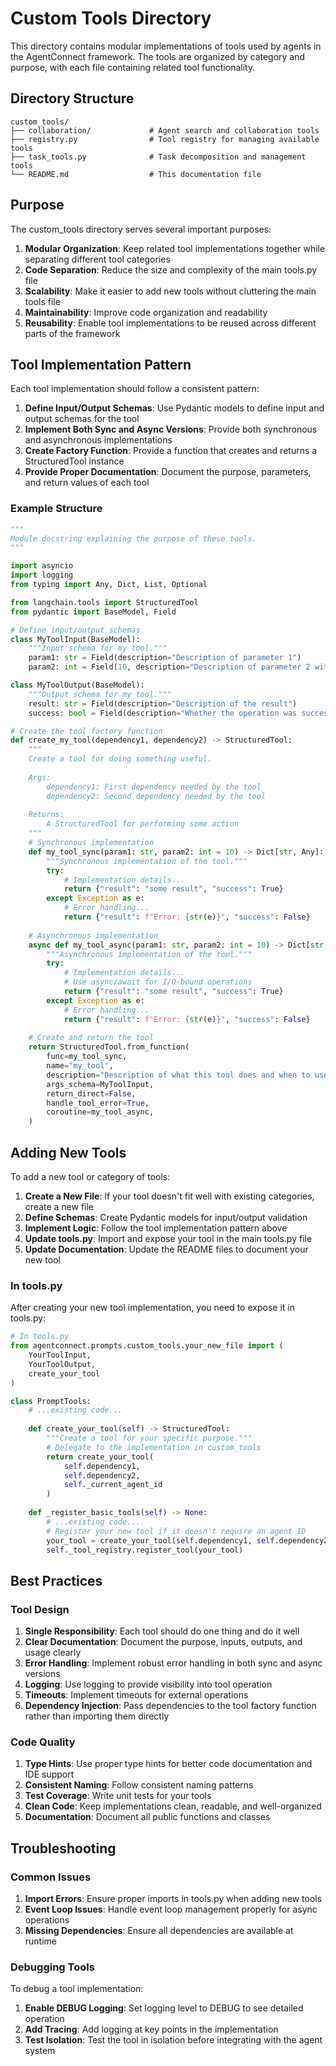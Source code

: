 # Custom Tools Directory

This directory contains modular implementations of tools used by agents in the AgentConnect framework. The tools are organized by category and purpose, with each file containing related tool functionality.

## Directory Structure

```
custom_tools/
├── collaboration/             # Agent search and collaboration tools
├── registry.py                # Tool registry for managing available tools
├── task_tools.py              # Task decomposition and management tools
└── README.md                  # This documentation file
```

## Purpose

The custom_tools directory serves several important purposes:

1. **Modular Organization**: Keep related tool implementations together while separating different tool categories
2. **Code Separation**: Reduce the size and complexity of the main tools.py file
3. **Scalability**: Make it easier to add new tools without cluttering the main tools file
4. **Maintainability**: Improve code organization and readability
5. **Reusability**: Enable tool implementations to be reused across different parts of the framework

## Tool Implementation Pattern

Each tool implementation should follow a consistent pattern:

1. **Define Input/Output Schemas**: Use Pydantic models to define input and output schemas for the tool
2. **Implement Both Sync and Async Versions**: Provide both synchronous and asynchronous implementations 
3. **Create Factory Function**: Provide a function that creates and returns a StructuredTool instance
4. **Provide Proper Documentation**: Document the purpose, parameters, and return values of each tool

### Example Structure

```python
"""
Module docstring explaining the purpose of these tools.
"""

import asyncio
import logging
from typing import Any, Dict, List, Optional

from langchain.tools import StructuredTool
from pydantic import BaseModel, Field

# Define input/output schemas
class MyToolInput(BaseModel):
    """Input schema for my tool."""
    param1: str = Field(description="Description of parameter 1")
    param2: int = Field(10, description="Description of parameter 2 with default value")

class MyToolOutput(BaseModel):
    """Output schema for my tool."""
    result: str = Field(description="Description of the result")
    success: bool = Field(description="Whether the operation was successful")

# Create the tool factory function
def create_my_tool(dependency1, dependency2) -> StructuredTool:
    """
    Create a tool for doing something useful.
    
    Args:
        dependency1: First dependency needed by the tool
        dependency2: Second dependency needed by the tool
        
    Returns:
        A StructuredTool for performing some action
    """
    # Synchronous implementation
    def my_tool_sync(param1: str, param2: int = 10) -> Dict[str, Any]:
        """Synchronous implementation of the tool."""
        try:
            # Implementation details...
            return {"result": "some result", "success": True}
        except Exception as e:
            # Error handling...
            return {"result": f"Error: {str(e)}", "success": False}
    
    # Asynchronous implementation
    async def my_tool_async(param1: str, param2: int = 10) -> Dict[str, Any]:
        """Asynchronous implementation of the tool."""
        try:
            # Implementation details...
            # Use async/await for I/O-bound operations
            return {"result": "some result", "success": True}
        except Exception as e:
            # Error handling...
            return {"result": f"Error: {str(e)}", "success": False}
    
    # Create and return the tool
    return StructuredTool.from_function(
        func=my_tool_sync,
        name="my_tool",
        description="Description of what this tool does and when to use it",
        args_schema=MyToolInput,
        return_direct=False,
        handle_tool_error=True,
        coroutine=my_tool_async,
    )
```

## Adding New Tools

To add a new tool or category of tools:

1. **Create a New File**: If your tool doesn't fit well with existing categories, create a new file
2. **Define Schemas**: Create Pydantic models for input/output validation
3. **Implement Logic**: Follow the tool implementation pattern above
4. **Update tools.py**: Import and expose your tool in the main tools.py file
5. **Update Documentation**: Update the README files to document your new tool

### In tools.py

After creating your new tool implementation, you need to expose it in tools.py:

```python
# In tools.py
from agentconnect.prompts.custom_tools.your_new_file import (
    YourToolInput,
    YourToolOutput,
    create_your_tool
)

class PromptTools:
    # ...existing code...
    
    def create_your_tool(self) -> StructuredTool:
        """Create a tool for your specific purpose."""
        # Delegate to the implementation in custom_tools
        return create_your_tool(
            self.dependency1,
            self.dependency2,
            self._current_agent_id
        )
        
    def _register_basic_tools(self) -> None:
        # ...existing code...
        # Register your new tool if it doesn't require an agent ID
        your_tool = create_your_tool(self.dependency1, self.dependency2)
        self._tool_registry.register_tool(your_tool)
```

## Best Practices

### Tool Design

1. **Single Responsibility**: Each tool should do one thing and do it well
2. **Clear Documentation**: Document the purpose, inputs, outputs, and usage clearly
3. **Error Handling**: Implement robust error handling in both sync and async versions
4. **Logging**: Use logging to provide visibility into tool operation
5. **Timeouts**: Implement timeouts for external operations
6. **Dependency Injection**: Pass dependencies to the tool factory function rather than importing them directly

### Code Quality

1. **Type Hints**: Use proper type hints for better code documentation and IDE support
2. **Consistent Naming**: Follow consistent naming patterns
3. **Test Coverage**: Write unit tests for your tools
4. **Clean Code**: Keep implementations clean, readable, and well-organized
5. **Documentation**: Document all public functions and classes

## Troubleshooting

### Common Issues

1. **Import Errors**: Ensure proper imports in tools.py when adding new tools
2. **Event Loop Issues**: Handle event loop management properly for async operations
3. **Missing Dependencies**: Ensure all dependencies are available at runtime

### Debugging Tools

To debug a tool implementation:

1. **Enable DEBUG Logging**: Set logging level to DEBUG to see detailed operation
2. **Add Tracing**: Add logging at key points in the implementation
3. **Test Isolation**: Test the tool in isolation before integrating with the agent system 